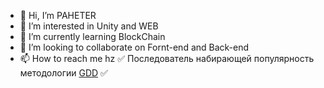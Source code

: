 - 👋 Hi, I’m PAHETER
- 👀 I’m interested in Unity and WEB
- 🌱 I’m currently learning BlockChain
- 💞️ I’m looking to collaborate on Fornt-end and Back-end
- 📫 How to reach me hz
✅ Последователь набирающей популярность методологии [GDD](https://github.com/turborium/GDD) ✅
<!---
paheterSorokDva/paheterSorokDva is a ✨ special ✨ repository because its `README.md` (this file) appears on your GitHub profile.
You can click the Preview link to take a look at your changes.
--->
